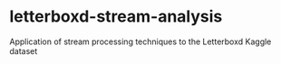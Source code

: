 # letterboxd-stream-analysis
Application of stream processing techniques to the Letterboxd Kaggle dataset
